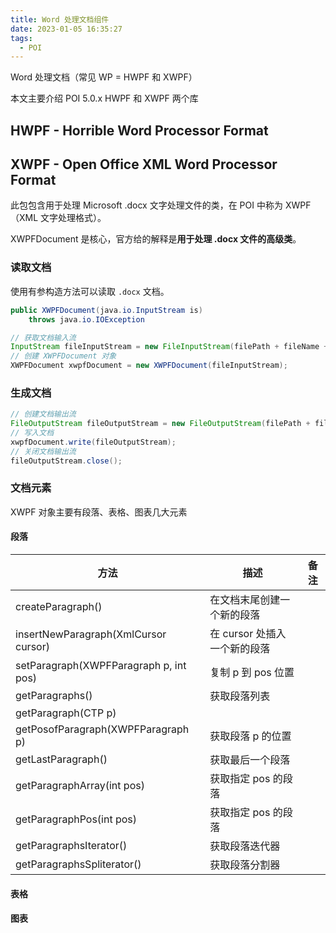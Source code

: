 ```yaml
---
title: Word 处理文档组件
date: 2023-01-05 16:35:27
tags: 
  - POI
---
```


Word 处理文档（常见 WP = HWPF 和 XWPF）

本文主要介绍 POI 5.0.x HWPF 和 XWPF 两个库
<!-- more -->

## HWPF - Horrible Word Processor Format

## XWPF - Open Office XML Word Processor Format

此包包含用于处理 Microsoft .docx 文字处理文件的类，在 POI 中称为 XWPF（XML 文字处理格式）。

XWPFDocument 是核心，官方给的解释是**用于处理 .docx 文件的高级类**。

### 读取文档

使用有参构造方法可以读取 `.docx` 文档。

```java
public XWPFDocument(java.io.InputStream is)
    throws java.io.IOException
```

```java
// 获取文档输入流
InputStream fileInputStream = new FileInputStream(filePath + fileName + ".docx");
// 创建 XWPFDocument 对象
XWPFDocument xwpfDocument = new XWPFDocument(fileInputStream);
```

### 生成文档

```java
// 创建文档输出流
FileOutputStream fileOutputStream = new FileOutputStream(filePath + fileName + ".docx");
// 写入文档
xwpfDocument.write(fileOutputStream);
// 关闭文档输出流
fileOutputStream.close();
```

### 文档元素

XWPF 对象主要有段落、表格、图表几大元素

#### 段落

| 方法                                   | 描述                         | 备注 |
| -------------------------------------- | ---------------------------- | ---- |
| createParagraph()                      | 在文档末尾创建一个新的段落   |      |
| insertNewParagraph(XmlCursor cursor)   | 在 cursor 处插入一个新的段落 |      |
| setParagraph(XWPFParagraph p, int pos) | 复制 p 到 pos 位置           |      |
| getParagraphs()                        | 获取段落列表                 |      |
| getParagraph(CTP p)                    |                              |      |
| getPosofParagraph(XWPFParagraph p)     | 获取段落 p 的位置            |      |
| getLastParagraph()                     | 获取最后一个段落             |      |
| getParagraphArray(int pos)             | 获取指定 pos 的段落          |      |
| getParagraphPos(int pos)               | 获取指定 pos 的段落          |      |
| getParagraphsIterator()                | 获取段落迭代器               |      |
| getParagraphsSpliterator()             | 获取段落分割器               |      |

#### 表格

#### 图表



